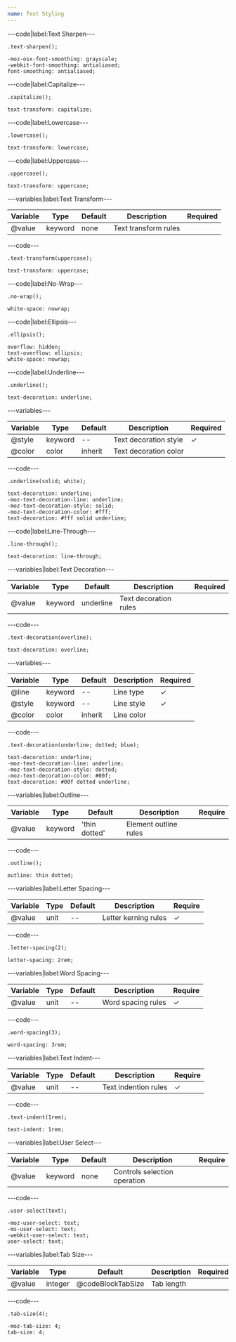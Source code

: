```yaml
---
name: Text Styling
---
```


---code|label:Text Sharpen---

```less
.text-sharpen();
```

```less
-moz-osx-font-smoothing: grayscale;
-webkit-font-smoothing: antialiased;
font-smoothing: antialiased;
```

---code|label:Capitalize---

```less
.capitalize();
```

```less
text-transform: capitalize;
```

---code|label:Lowercase---

```less
.lowercase();
```

```less
text-transform: lowercase;
```

---code|label:Uppercase---

```less
.uppercase();
```

```less
text-transform: uppercase;
```

---variables|label:Text Transform---

| Variable | Type    | Default | Description          | Required |
| -------- | ------- | ------- | -------------------- | -------- |
| @value   | keyword | none    | Text transform rules |          |

---code---

```less
.text-transform(uppercase);
```

```less
text-transform: uppercase;
```

---code|label:No-Wrap---

```less
.no-wrap();
```

```less
white-space: nowrap;
```

---code|label:Ellipsis---

```less
.ellipsis();
```

```less
overflow: hidden;
text-overflow: ellipsis;
white-space: nowrap;
```

---code|label:Underline---

```less
.underline();
```

```less
text-decoration: underline;
```

---variables---

| Variable | Type    | Default | Description           | Required |
| -------- | ------- | ------- | --------------------- | -------- |
| @style   | keyword | --      | Text decoration style | &#10003;        |
| @color   | color   | inherit | Text decoration color |          |

---code---

```less
.underline(solid; white);
```

```less
text-decoration: underline;
-moz-text-decoration-line: underline;
-moz-text-decoration-style: solid;
-moz-text-decoration-color: #fff;
text-decoration: #fff solid underline;
```

---code|label:Line-Through---

```less
.line-through();
```

```less
text-decoration: line-through;
```

---variables|label:Text Decoration---

| Variable | Type    | Default   | Description           | Required |
| -------- | ------- | --------- | --------------------- | -------- |
| @value   | keyword | underline | Text decoration rules |          |

---code---

```less
.text-decoration(overline);
```

```less
text-decoration: overline;
```

---variables---

| Variable | Type    | Default | Description | Required |
| -------- | ------- | ------- | ----------- | -------- |
| @line    | keyword | --      | Line type   | &#10003;        |
| @style   | keyword | --      | Line style  | &#10003;        |
| @color   | color   | inherit | Line color  |          |

---code---

```less
.text-decoration(underline; dotted; blue);
```

```less
text-decoration: underline;
-moz-text-decoration-line: underline;
-moz-text-decoration-style: dotted;
-moz-text-decoration-color: #00f;
text-decoration: #00f dotted underline;
```

---variables|label:Outline---

| Variable | Type    | Default       | Description           | Require |
| -------- | ------- | ------------- | --------------------- | ------- |
| @value   | keyword | 'thin dotted' | Element outline rules |         |

---code---

```less
.outline();
```

```less
outline: thin dotted;
```

---variables|label:Letter Spacing---

| Variable | Type | Default | Description          | Require |
| -------- | ---- | ------- | -------------------- | ------- |
| @value   | unit | --      | Letter kerning rules | &#10003;       |

---code---

```less
.letter-spacing(2);
```

```less
letter-spacing: 2rem;
```

---variables|label:Word Spacing---

| Variable | Type | Default | Description        | Require |
| -------- | ---- | ------- | ------------------ | ------- |
| @value   | unit | --      | Word spacing rules | &#10003;       |

---code---

```less
.word-spacing(3);
```

```less
word-spacing: 3rem;
```

---variables|label:Text Indent---

| Variable | Type | Default | Description          | Require |
| -------- | ---- | ------- | -------------------- | ------- |
| @value   | unit | --      | Text indention rules | &#10003;       |

---code---

```less
.text-indent(1rem);
```

```less
text-indent: 1rem;
```

---variables|label:User Select---

| Variable | Type    | Default | Description                  | Require |
| -------- | ------- | ------- | ---------------------------- | ------- |
| @value   | keyword | none    | Controls selection operation |         |

---code---

```less
.user-select(text);
```

```less
-moz-user-select: text;
-ms-user-select: text;
-webkit-user-select: text;
user-select: text;
```

---variables|label:Tab Size---

| Variable | Type    | Default           | Description | Required |
| -------- | ------- | ----------------- | ----------- | -------- |
| @value   | integer | @codeBlockTabSize | Tab length  |          |

---code---

```less
.tab-size(4);
```

```less
-moz-tab-size: 4;
tab-size: 4;
```